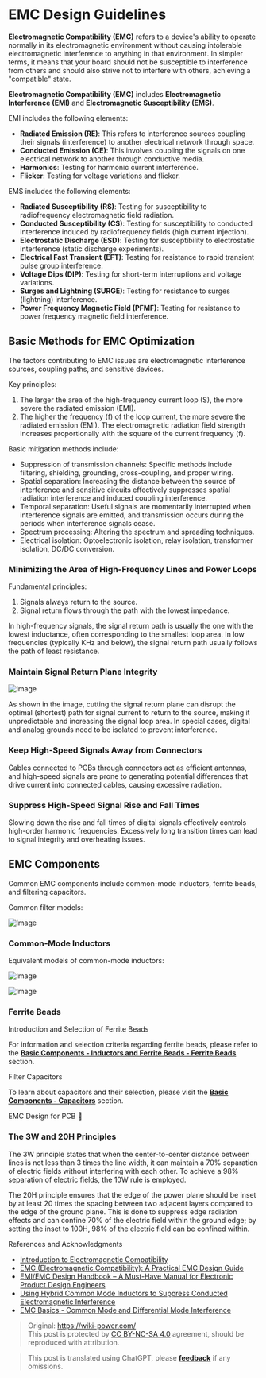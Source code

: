 # EMC Design Guidelines

**Electromagnetic Compatibility (EMC)** refers to a device's ability to operate normally in its electromagnetic environment without causing intolerable electromagnetic interference to anything in that environment. In simpler terms, it means that your board should not be susceptible to interference from others and should also strive not to interfere with others, achieving a "compatible" state.

**Electromagnetic Compatibility (EMC)** includes **Electromagnetic Interference (EMI)** and **Electromagnetic Susceptibility (EMS)**.

EMI includes the following elements:

- **Radiated Emission (RE)**: This refers to interference sources coupling their signals (interference) to another electrical network through space.
- **Conducted Emission (CE)**: This involves coupling the signals on one electrical network to another through conductive media.
- **Harmonics**: Testing for harmonic current interference.
- **Flicker**: Testing for voltage variations and flicker.

EMS includes the following elements:

- **Radiated Susceptibility (RS)**: Testing for susceptibility to radiofrequency electromagnetic field radiation.
- **Conducted Susceptibility (CS)**: Testing for susceptibility to conducted interference induced by radiofrequency fields (high current injection).
- **Electrostatic Discharge (ESD)**: Testing for susceptibility to electrostatic interference (static discharge experiments).
- **Electrical Fast Transient (EFT)**: Testing for resistance to rapid transient pulse group interference.
- **Voltage Dips (DIP)**: Testing for short-term interruptions and voltage variations.
- **Surges and Lightning (SURGE)**: Testing for resistance to surges (lightning) interference.
- **Power Frequency Magnetic Field (PFMF)**: Testing for resistance to power frequency magnetic field interference.

## Basic Methods for EMC Optimization

The factors contributing to EMC issues are electromagnetic interference sources, coupling paths, and sensitive devices.

Key principles:

1. The larger the area of the high-frequency current loop (S), the more severe the radiated emission (EMI).
2. The higher the frequency (f) of the loop current, the more severe the radiated emission (EMI). The electromagnetic radiation field strength increases proportionally with the square of the current frequency (f).

Basic mitigation methods include:

- Suppression of transmission channels: Specific methods include filtering, shielding, grounding, cross-coupling, and proper wiring.
- Spatial separation: Increasing the distance between the source of interference and sensitive circuits effectively suppresses spatial radiation interference and induced coupling interference.
- Temporal separation: Useful signals are momentarily interrupted when interference signals are emitted, and transmission occurs during the periods when interference signals cease.
- Spectrum processing: Altering the spectrum and spreading techniques.
- Electrical isolation: Optoelectronic isolation, relay isolation, transformer isolation, DC/DC conversion.

### Minimizing the Area of High-Frequency Lines and Power Loops

Fundamental principles:

1. Signals always return to the source.
2. Signal return flows through the path with the lowest impedance.

In high-frequency signals, the signal return path is usually the one with the lowest inductance, often corresponding to the smallest loop area. In low frequencies (typically KHz and below), the signal return path usually follows the path of least resistance.

### Maintain Signal Return Plane Integrity

![Image](https://img.wiki-power.com/d/wiki-media/img/20211215190631.png)

As shown in the image, cutting the signal return plane can disrupt the optimal (shortest) path for signal current to return to the source, making it unpredictable and increasing the signal loop area. In special cases, digital and analog grounds need to be isolated to prevent interference.

### Keep High-Speed Signals Away from Connectors

Cables connected to PCBs through connectors act as efficient antennas, and high-speed signals are prone to generating potential differences that drive current into connected cables, causing excessive radiation.

### Suppress High-Speed Signal Rise and Fall Times

Slowing down the rise and fall times of digital signals effectively controls high-order harmonic frequencies. Excessively long transition times can lead to signal integrity and overheating issues.

## EMC Components

Common EMC components include common-mode inductors, ferrite beads, and filtering capacitors.

Common filter models:

![Image](https://img.wiki-power.com/d/wiki-media/img/20211219173751.png)

### Common-Mode Inductors

Equivalent models of common-mode inductors:

![Image](https://img.wiki-power.com/d/wiki-media/img/20211219173856.png)

![Image](https://img.wiki-power.com/d/wiki-media/img/20211219174546.png)

### Ferrite Beads

Introduction and Selection of Ferrite Beads

For information and selection criteria regarding ferrite beads, please refer to the [**Basic Components - Inductors and Ferrite Beads - Ferrite Beads**](https://example.com/ferrite-beads) section.

Filter Capacitors

To learn about capacitors and their selection, please visit the [**Basic Components - Capacitors**](https://example.com/capacitors) section.

EMC Design for PCB 🚧

### The 3W and 20H Principles

The 3W principle states that when the center-to-center distance between lines is not less than 3 times the line width, it can maintain a 70% separation of electric fields without interfering with each other. To achieve a 98% separation of electric fields, the 10W rule is employed.

The 20H principle ensures that the edge of the power plane should be inset by at least 20 times the spacing between two adjacent layers compared to the edge of the ground plane. This is done to suppress edge radiation effects and can confine 70% of the electric field within the ground edge; by setting the inset to 100H, 98% of the electric field can be confined within.

References and Acknowledgments

- [Introduction to Electromagnetic Compatibility](https://example.com/emc-introduction)
- [EMC (Electromagnetic Compatibility): A Practical EMC Design Guide](https://example.com/emc-design-guide)
- [EMI/EMC Design Handbook – A Must-Have Manual for Electronic Product Design Engineers](https://example.com/emc-emi-handbook)
- [Using Hybrid Common Mode Inductors to Suppress Conducted Electromagnetic Interference](https://example.com/hybrid-inductors)
- [EMC Basics - Common Mode and Differential Mode Interference](https://example.com/emc-basics)

> Original: <https://wiki-power.com/>  
> This post is protected by [CC BY-NC-SA 4.0](https://creativecommons.org/licenses/by/4.0/deed.en) agreement, should be reproduced with attribution.

> This post is translated using ChatGPT, please [**feedback**](https://github.com/linyuxuanlin/Wiki_MkDocs/issues/new) if any omissions.